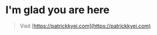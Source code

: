 # I'm glad you are here

> Visit [https://patrickkyei.com](https://patrickkyei.com)


<!-- Running Local Server
$ bundle exec jekyll s --

Running Upgrade
- gem "jekyll-theme-chirpy", "~> 3.2"
+ gem "jekyll-theme-chirpy", "~> 4.0"

then 

$ bundle update jekyll-theme-chirpy

then

$ bundle
>
